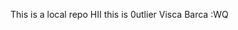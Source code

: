  This is a local repo
  HII this is 0utlier 
  Visca Barca 
  :WQ




































